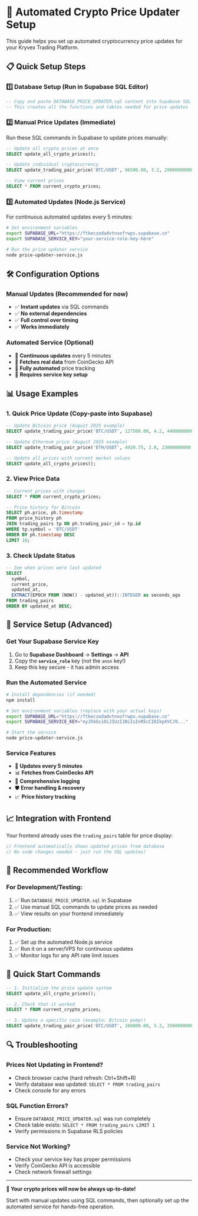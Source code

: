 # 🔄 Automated Crypto Price Updater Setup

This guide helps you set up automated cryptocurrency price updates for your Kryvex Trading Platform.

## 📋 **Quick Setup Steps**

### 1️⃣ **Database Setup (Run in Supabase SQL Editor)**

```sql
-- Copy and paste DATABASE_PRICE_UPDATER.sql content into Supabase SQL Editor
-- This creates all the functions and tables needed for price updates
```

### 2️⃣ **Manual Price Updates (Immediate)**

Run these SQL commands in Supabase to update prices manually:

```sql
-- Update all crypto prices at once
SELECT update_all_crypto_prices();

-- Update individual cryptocurrency
SELECT update_trading_pair_price('BTC/USDT', 96500.00, 3.2, 29000000000, 1870000000000);

-- View current prices
SELECT * FROM current_crypto_prices;
```

### 3️⃣ **Automated Updates (Node.js Service)**

For continuous automated updates every 5 minutes:

```bash
# Set environment variables
export SUPABASE_URL="https://ftkeczodadvtnxofrwps.supabase.co"
export SUPABASE_SERVICE_KEY="your-service-role-key-here"

# Run the price updater service
node price-updater-service.js
```

## 🛠️ **Configuration Options**

### **Manual Updates** (Recommended for now)
- ✅ **Instant updates** via SQL commands
- ✅ **No external dependencies**
- ✅ **Full control over timing**
- ✅ **Works immediately**

### **Automated Service** (Optional)
- 🔄 **Continuous updates** every 5 minutes
- 📡 **Fetches real data** from CoinGecko API
- 🤖 **Fully automated** price tracking
- 🔑 **Requires service key setup**

## 📊 **Usage Examples**

### **1. Quick Price Update** (Copy-paste into Supabase)
```sql
-- Update Bitcoin price (August 2025 example)
SELECT update_trading_pair_price('BTC/USDT', 127500.00, 4.2, 44000000000, 2520000000000);

-- Update Ethereum price (August 2025 example)
SELECT update_trading_pair_price('ETH/USDT', 4920.75, 2.8, 23000000000, 592000000000);

-- Update all prices with current market values
SELECT update_all_crypto_prices();
```

### **2. View Price Data**
```sql
-- Current prices with changes
SELECT * FROM current_crypto_prices;

-- Price history for Bitcoin
SELECT ph.price, ph.timestamp 
FROM price_history ph
JOIN trading_pairs tp ON ph.trading_pair_id = tp.id
WHERE tp.symbol = 'BTC/USDT'
ORDER BY ph.timestamp DESC
LIMIT 10;
```

### **3. Check Update Status**
```sql
-- See when prices were last updated
SELECT 
  symbol, 
  current_price, 
  updated_at,
  EXTRACT(EPOCH FROM (NOW() - updated_at))::INTEGER as seconds_ago
FROM trading_pairs 
ORDER BY updated_at DESC;
```

## 🔧 **Service Setup (Advanced)**

### **Get Your Supabase Service Key**
1. Go to **Supabase Dashboard** → **Settings** → **API**
2. Copy the **`service_role`** key (not the `anon` key!)
3. Keep this key secure - it has admin access

### **Run the Automated Service**
```bash
# Install dependencies (if needed)
npm install

# Set environment variables (replace with your actual keys)
export SUPABASE_URL="https://ftkeczodadvtnxofrwps.supabase.co"
export SUPABASE_SERVICE_KEY="eyJhbGciOiJIUzI1NiIsInR5cCI6IkpXVCJ9..."

# Start the service
node price-updater-service.js
```

### **Service Features**
- 🔄 **Updates every 5 minutes**
- 📊 **Fetches from CoinGecko API**
- 📝 **Comprehensive logging**
- 🛡️ **Error handling & recovery**
- 📈 **Price history tracking**

## 📈 **Integration with Frontend**

Your frontend already uses the `trading_pairs` table for price display:

```javascript
// Frontend automatically shows updated prices from database
// No code changes needed - just run the SQL updates!
```

## 🎯 **Recommended Workflow**

### **For Development/Testing:**
1. ✅ Run `DATABASE_PRICE_UPDATER.sql` in Supabase
2. ✅ Use manual SQL commands to update prices as needed
3. ✅ View results on your frontend immediately

### **For Production:**
1. ✅ Set up the automated Node.js service
2. ✅ Run it on a server/VPS for continuous updates
3. ✅ Monitor logs for any API rate limit issues

## 🚀 **Quick Start Commands**

```sql
-- 1. Initialize the price update system
SELECT update_all_crypto_prices();

-- 2. Check that it worked
SELECT * FROM current_crypto_prices;

-- 3. Update a specific coin (example: Bitcoin pump!)
SELECT update_trading_pair_price('BTC/USDT', 100000.00, 5.2, 35000000000, 1950000000000);
```

## 🔍 **Troubleshooting**

### **Prices Not Updating in Frontend?**
- Check browser cache (hard refresh: Ctrl+Shift+R)
- Verify database was updated: `SELECT * FROM trading_pairs`
- Check console for any errors

### **SQL Function Errors?**
- Ensure `DATABASE_PRICE_UPDATER.sql` was run completely
- Check table exists: `SELECT * FROM trading_pairs LIMIT 1`
- Verify permissions in Supabase RLS policies

### **Service Not Working?**
- Check your service key has proper permissions
- Verify CoinGecko API is accessible
- Check network firewall settings

---

**🎉 Your crypto prices will now be always up-to-date!**

Start with manual updates using SQL commands, then optionally set up the automated service for hands-free operation.
